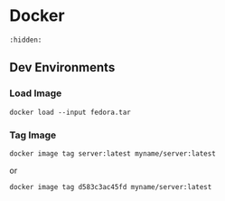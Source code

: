 # Docker

```{toctree}
:hidden:
```

## Dev Environments

### Load Image

```
docker load --input fedora.tar
```

### Tag Image

```
docker image tag server:latest myname/server:latest
```

or

```
docker image tag d583c3ac45fd myname/server:latest
```
